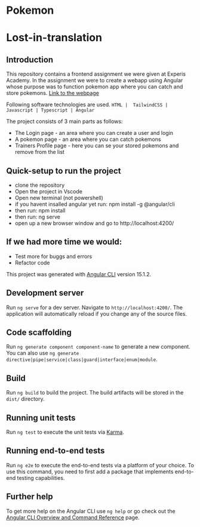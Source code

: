 # Pokemon

# Lost-in-translation

## Introduction

This repository contains a frontend assignment we were given at Experis Academy.
In the assignment we were to create a webapp using Angular whose purpose was to function pokemon app where you can catch and store pokemons.
[Link to the webpage]()

Following software technologies are used.
`HTML |  TailwindCSS | Javascript | Typescript | Angular `

The project consists of 3 main parts as follows:

-   The Login page - an area where you can create a user and login
-   A pokemon page - an area where you can catch pokemons
-   Trainers Profile page - here you can se your stored pokemons and remove from the list

## Quick-setup to run the project

-   clone the repository
-   Open the project in Vscode
-   Open new terminal (not powershell)
-   if you havent insalled angular yet run: npm install -g @angular/cli
-   then run: npm install 
-   then run: ng serve
-   open up a new browser window and go to http://localhost:4200/

## If we had more time we would:

-   Test more for buggs and errors
-   Refactor code




This project was generated with [Angular CLI](https://github.com/angular/angular-cli) version 15.1.2.

## Development server

Run `ng serve` for a dev server. Navigate to `http://localhost:4200/`. The application will automatically reload if you change any of the source files.

## Code scaffolding

Run `ng generate component component-name` to generate a new component. You can also use `ng generate directive|pipe|service|class|guard|interface|enum|module`.

## Build

Run `ng build` to build the project. The build artifacts will be stored in the `dist/` directory.

## Running unit tests

Run `ng test` to execute the unit tests via [Karma](https://karma-runner.github.io).

## Running end-to-end tests

Run `ng e2e` to execute the end-to-end tests via a platform of your choice. To use this command, you need to first add a package that implements end-to-end testing capabilities.

## Further help

To get more help on the Angular CLI use `ng help` or go check out the [Angular CLI Overview and Command Reference](https://angular.io/cli) page.
